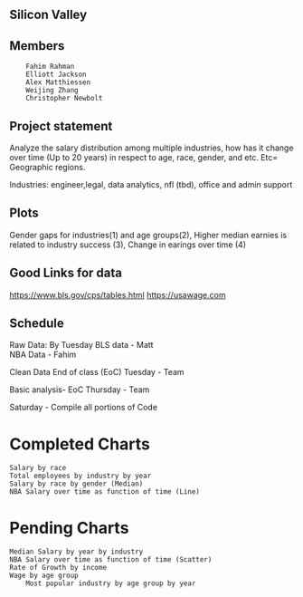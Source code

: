 ## Silicon Valley

## Members

        Fahim Rahman
        Elliott Jackson
        Alex Matthiessen
        Weijing Zhang
        Christopher Newbolt

## Project statement

Analyze the salary distribution among multiple industries, how has it change over time (Up to 20 years) in respect to age, race, gender, and etc.
    Etc= Geographic regions.


Industries: engineer,legal, data analytics, nfl (tbd), office and admin support

## Plots

Gender gaps for industries(1) and age groups(2), Higher median earnies is related to industry success (3), Change in earings over time (4)

## Good Links for data

https://www.bls.gov/cps/tables.html
https://usawage.com

## Schedule

Raw Data: By Tuesday
BLS data - Matt       
NBA Data - Fahim

Clean Data End of class (EoC) Tuesday - Team

Basic analysis- EoC Thursday - Team

Saturday - Compile all portions of Code

# Completed Charts
    Salary by race
    Total employees by industry by year
    Salary by race by gender (Median)
    NBA Salary over time as function of time (Line)
# Pending Charts
    Median Salary by year by industry
    NBA Salary over time as function of time (Scatter) 
    Rate of Growth by income
    Wage by age group
        Most popular industry by age group by year
    
